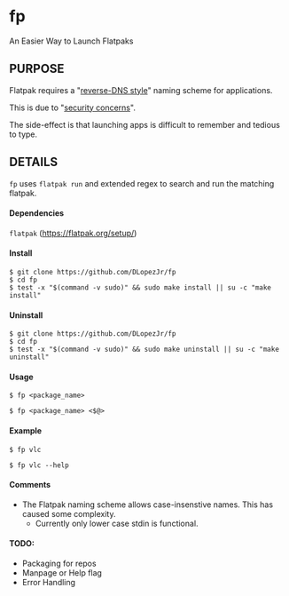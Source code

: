 # fp

An Easier Way to Launch Flatpaks


## PURPOSE

Flatpak requires a "[reverse-DNS style](https://docs.flatpak.org/en/latest/conventions.html#application-ids)" naming scheme for applications. 

This is due to "[security concerns](https://github.com/flatpak/flatpak/issues/994)".

The side-effect is that launching apps is difficult to remember and tedious to type.

## DETAILS

```fp``` uses ```flatpak run``` and extended regex to search and run the matching flatpak.

#### Dependencies
```flatpak``` (https://flatpak.org/setup/)

#### Install
```
$ git clone https://github.com/DLopezJr/fp
$ cd fp
$ test -x "$(command -v sudo)" && sudo make install || su -c "make install"
```
#### Uninstall
```
$ git clone https://github.com/DLopezJr/fp
$ cd fp
$ test -x "$(command -v sudo)" && sudo make uninstall || su -c "make uninstall"
```

#### Usage

```
$ fp <package_name>
```

```
$ fp <package_name> <$@>
```

#### Example
```
$ fp vlc
```

```
$ fp vlc --help 
```

#### Comments
- The Flatpak naming scheme allows case-insenstive names. This has caused some complexity. 
  - Currently only lower case stdin is functional.

#### TODO:
- Packaging for repos
- Manpage or Help flag
- Error Handling
